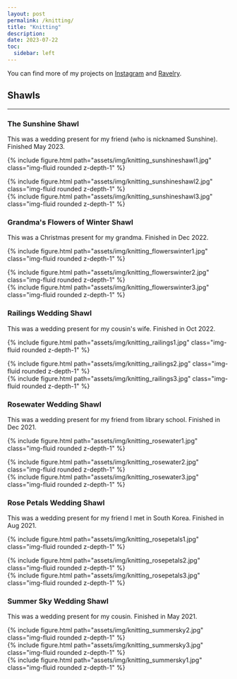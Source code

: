 ```yaml
---
layout: post
permalink: /knitting/
title: "Knitting"
description: 
date: 2023-07-22
toc:
  sidebar: left
---
```


You can find more of my projects on <a href="https://instagram.com/jennajrdnknits" title="Project on Ravelry"><i class="fab fa-instagram"></i> Instagram</a> and <a href="https://www.ravelry.com/projects/JennaJrdn" title="Project on Ravelry"><i class="fa-brands fa-ravelry"></i> Ravelry</a>.

## Shawls
---
### <a href="https://www.ravelry.com/projects/JennaJrdn/break-of-dawn" title="Project on Ravelry"><i class="fa-brands fa-ravelry"></i></a> The Sunshine Shawl 

This was a wedding present for my friend (who is nicknamed Sunshine). Finished May 2023.

{% include figure.html path="assets/img/knitting_sunshineshawl1.jpg" class="img-fluid rounded z-depth-1" %}
<div class="row">
    <div class="col-sm-7 mt-3 mt-md-0">
        {% include figure.html path="assets/img/knitting_sunshineshawl2.jpg" class="img-fluid rounded z-depth-1" %}
    </div>
    <div class="col-sm-5 mt-3 mt-md-0">
        {% include figure.html path="assets/img/knitting_sunshineshawl3.jpg" class="img-fluid rounded z-depth-1" %}
    </div>
</div>

### <a href="https://www.ravelry.com/projects/JennaJrdn/flowers-of-winter" title="Project on Ravelry"><i class="fa-brands fa-ravelry"></i></a> Grandma's Flowers of Winter Shawl

This was a Christmas present for my grandma. Finished in Dec 2022.

{% include figure.html path="assets/img/knitting_flowerswinter1.jpg" class="img-fluid rounded z-depth-1" %}
<div class="row">
    <div class="col-sm-7 mt-3 mt-md-0">
        {% include figure.html path="assets/img/knitting_flowerswinter2.jpg" class="img-fluid rounded z-depth-1" %}
    </div>
    <div class="col-sm-5 mt-3 mt-md-0">
        {% include figure.html path="assets/img/knitting_flowerswinter3.jpg" class="img-fluid rounded z-depth-1" %}
    </div>
</div>

### <a href="https://www.ravelry.com/projects/JennaJrdn/railings" title="Project on Ravelry"><i class="fa-brands fa-ravelry"></i></a> Railings Wedding Shawl

This was a wedding present for my cousin's wife. Finished in Oct 2022.

{% include figure.html path="assets/img/knitting_railings1.jpg" class="img-fluid rounded z-depth-1" %}
<div class="row">
    <div class="col-sm-6 mt-3 mt-md-0">
        {% include figure.html path="assets/img/knitting_railings2.jpg" class="img-fluid rounded z-depth-1" %}
    </div>
    <div class="col-sm-6 mt-3 mt-md-0">
        {% include figure.html path="assets/img/knitting_railings3.jpg" class="img-fluid rounded z-depth-1" %}
    </div>
</div>

### <a href="https://www.ravelry.com/projects/JennaJrdn/rosewater" title="Project on Ravelry"><i class="fa-brands fa-ravelry"></i></a> Rosewater Wedding Shawl

This was a wedding present for my friend from library school. Finished in Dec 2021.

{% include figure.html path="assets/img/knitting_rosewater1.jpg" class="img-fluid rounded z-depth-1" %}
<div class="row">
    <div class="col-sm-6 mt-3 mt-md-0">
        {% include figure.html path="assets/img/knitting_rosewater2.jpg" class="img-fluid rounded z-depth-1" %}
    </div>
    <div class="col-sm-6 mt-3 mt-md-0">
        {% include figure.html path="assets/img/knitting_rosewater3.jpg" class="img-fluid rounded z-depth-1" %}
    </div>
</div>

### <a href="https://www.ravelry.com/projects/JennaJrdn/rose-petals" title="Project on Ravelry"><i class="fa-brands fa-ravelry"></i></a> Rose Petals Wedding Shawl

This was a wedding present for my friend I met in South Korea. Finished in Aug 2021.

{% include figure.html path="assets/img/knitting_rosepetals1.jpg" class="img-fluid rounded z-depth-1" %}
<div class="row">
    <div class="col-sm-6 mt-3 mt-md-0">
        {% include figure.html path="assets/img/knitting_rosepetals2.jpg" class="img-fluid rounded z-depth-1" %}
    </div>
    <div class="col-sm-6 mt-3 mt-md-0">
        {% include figure.html path="assets/img/knitting_rosepetals3.jpg" class="img-fluid rounded z-depth-1" %}
    </div>
</div>

### <a href="https://www.ravelry.com/projects/JennaJrdn/rose-petals" title="Project on Ravelry"><i class="fa-brands fa-ravelry"></i></a> Summer Sky Wedding Shawl

This was a wedding present for my cousin. Finished in May 2021.


<div class="row">
    <div class="col-sm-7 mt-3 mt-md-0">
        {% include figure.html path="assets/img/knitting_summersky2.jpg" class="img-fluid rounded z-depth-1" %}
    </div>
    <div class="col-sm-5 mt-3 mt-md-0">
        {% include figure.html path="assets/img/knitting_summersky3.jpg" class="img-fluid rounded z-depth-1" %}
    </div>
</div>
{% include figure.html path="assets/img/knitting_summersky1.jpg" class="img-fluid rounded z-depth-1" %}